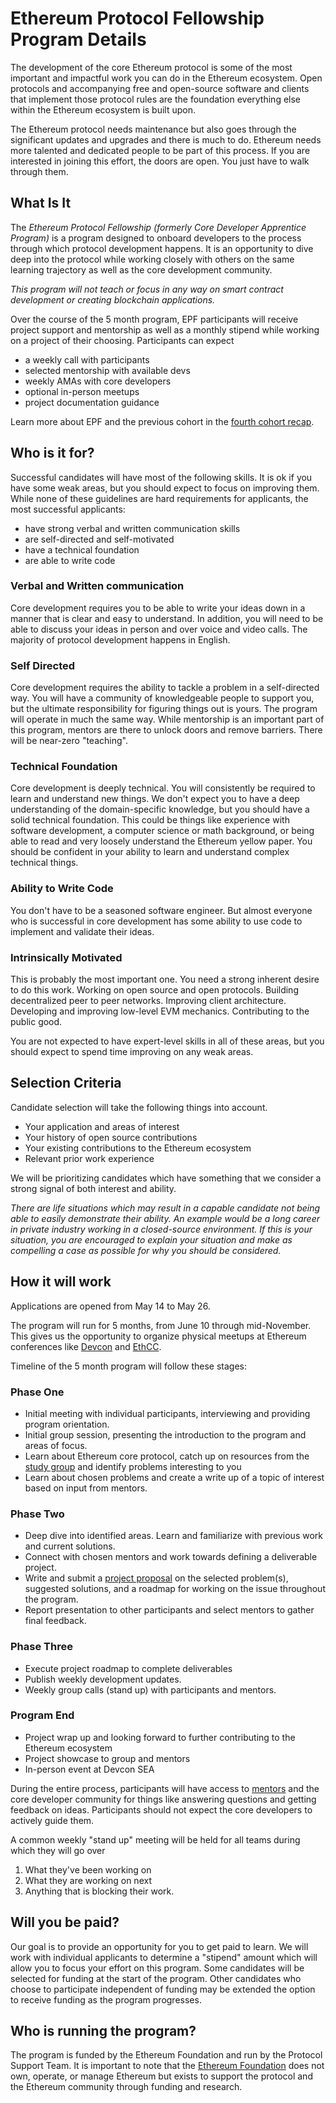 # Ethereum Protocol Fellowship Program Details

The development of the core Ethereum protocol is some of the most important and impactful work you can do in the Ethereum ecosystem. Open protocols and accompanying free and open-source software and clients that implement those protocol rules are the foundation everything else within the Ethereum ecosystem is built upon.

The Ethereum protocol needs maintenance but also goes through the significant updates and upgrades and there is much to do. Ethereum needs more talented and dedicated people to be part of this process. If you are interested in joining this effort, the doors are open. You just have to walk through them.

## What Is It

The *Ethereum Protocol Fellowship (formerly Core Developer Apprentice Program)* is a program designed to onboard developers to the process through which protocol development happens. It is an opportunity to dive deep into the protocol while working closely with others on the same learning trajectory as well as the core development community.

*This program will not teach or focus in any way on smart contract development or creating blockchain applications.*

Over the course of the 5 month program, EPF participants will receive project support and mentorship as well as a monthly stipend while working on a project of their choosing. Participants can expect
- a weekly call with participants
- selected mentorship with available devs
- weekly AMAs with core developers
- optional in-person meetups
- project documentation guidance

Learn more about EPF and the previous cohort in the [fourth cohort recap](https://blog.ethereum.org/2024/04/22/epf-4-recap).

## Who is it for?

Successful candidates will have most of the following skills. It is ok if you have some weak areas, but you should expect to focus on improving them.
While none of these guidelines are hard requirements for applicants, the most successful applicants:

- have strong verbal and written communication skills
- are self-directed and self-motivated
- have a technical foundation
- are able to write code

### Verbal and Written communication
Core development requires you to be able to write your ideas down in a manner that is clear and easy to understand. In addition, you will need to be able to discuss your ideas in person and over voice and video calls. The majority of protocol development happens in English.
### Self Directed
Core development requires the ability to tackle a problem in a self-directed way. You will have a community of knowledgeable people to support you, but the ultimate responsibility for figuring things out is yours. The program will operate in much the same way. While mentorship is an important part of this program, mentors are there to unlock doors and remove barriers. There will be near-zero "teaching". 
### Technical Foundation
Core development is deeply technical. You will consistently be required to learn and understand new things. We don't expect you to have a deep understanding of the domain-specific knowledge, but you should have a solid technical foundation. This could be things like experience with software development, a computer science or math background, or being able to read and very loosely understand the Ethereum yellow paper. You should be confident in your ability to learn and understand complex technical things.
### Ability to Write Code
You don't have to be a seasoned software engineer. But almost everyone who is successful in core development has some ability to use code to implement and validate their ideas.
### Intrinsically Motivated
This is probably the most important one. You need a strong inherent desire to do this work. Working on open source and open protocols. Building decentralized peer to peer networks. Improving client architecture. Developing and improving low-level EVM mechanics. Contributing to the public good.

You are not expected to have expert-level skills in all of these areas, but you should expect to spend time improving on any weak areas.

## Selection Criteria
Candidate selection will take the following things into account.
- Your application and areas of interest
- Your history of open source contributions
- Your existing contributions to the Ethereum ecosystem
- Relevant prior work experience

We will be prioritizing candidates which have something that we consider a strong signal of both interest and ability.

*There are life situations which may result in a capable candidate not being able to easily demonstrate their ability. An example would be a long career in private industry working in a closed-source environment. If this is your situation, you are encouraged to explain your situation and make as compelling a case as possible for why you should be considered.*

## How it will work

Applications are opened from May 14 to May 26.

The program will run for 5 months, from June 10 through mid-November. This gives us the opportunity to organize physical meetups at Ethereum conferences like [Devcon](https://devcon.org) and [EthCC](https://www.ethcc.io/).

Timeline of the 5 month program will follow these stages:

### Phase One
- Initial meeting with individual participants, interviewing and providing program orientation.
- Initial group session, presenting the introduction to the program and areas of focus.
- Learn about Ethereum core protocol, catch up on resources from the [study group](https://epf.wiki) and identify problems interesting to you
- Learn about chosen problems and create a write up of a topic of interest based on input from mentors.
### Phase Two
- Deep dive into identified areas. Learn and familiarize with previous work and current solutions.
- Connect with chosen mentors and work towards defining a deliverable project.
- Write and submit a [project proposal](/projects/project-template.md) on the selected problem(s), suggested solutions, and a roadmap for working on the issue throughout the program.
- Report presentation to other participants and select mentors to gather final feedback.
### Phase Three
- Execute project roadmap to complete deliverables
- Publish weekly development updates.
- Weekly group calls (stand up) with participants and mentors.
### Program End
- Project wrap up and looking forward to further contributing to the Ethereum ecosystem
- Project showcase to group and mentors
- In-person event at Devcon SEA

During the entire process, participants will have access to [mentors](./mentors.md) and the core developer community for things like answering questions and getting feedback on ideas. Participants should not expect the core developers to actively guide them.

A common weekly "stand up" meeting will be held for all teams during which they will go over 
1. What they've been working on
2. What they are working on next
3. Anything that is blocking their work.

## Will you be paid?

Our goal is to provide an opportunity for you to get paid to learn. We will work with individual applicants to determine a "stipend" amount which will allow you to focus your effort on this program. Some candidates will be selected for funding at the start of the program. Other candidates who choose to participate independent of funding may be extended the option to receive funding as the program progresses.

## Who is running the program?

The program is funded by the Ethereum Foundation and run by the Protocol Support Team. It is important to note that the [Ethereum Foundation](https://ethereum.foundation/philosophy/) does not own, operate, or manage Ethereum but exists to support the protocol and the Ethereum community through funding and research.
